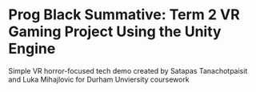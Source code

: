 # Prog Black Summative: Term 2 VR Gaming Project Using the Unity Engine
Simple VR horror-focused tech demo created by Satapas Tanachotpaisit and Luka Mihajlovic for Durham Unviersity coursework
